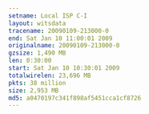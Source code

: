 ```yaml
---
setname: Local ISP C-I
layout: witsdata
tracename: 20090109-213000-0
end: Sat Jan 10 11:00:01 2009
originalname: 20090109-213000-0
gzsize: 1,490 MB
len: 0:30:00
start: Sat Jan 10 10:30:01 2009
totalwirelen: 23,696 MB
pkts: 38 million
size: 2,953 MB
md5: a0470197c341f898af5451cca1cf8726
---
```

